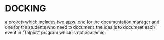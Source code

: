 # DOCKING

a projrcts which includes two apps. one for the documentation manager and one for the students who need to document.
the idea is to document each event in "Talpiot" program which is not academic.

